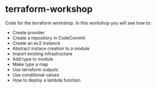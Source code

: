 # terraform-workshop
Code for the terraform workshop. In this workshop you will see how to:

* Create provider
* Create a repository in CodeCommit
* Create an ec2 instance
* Abstract instace creation to a module
* Import existing infrastructure
* Add type to module
* Make type a map
* Use terraform outputs
* Use conditional values
* How to deploy a lambda function
